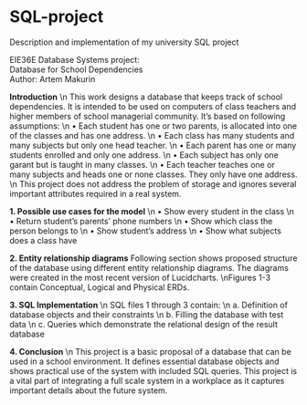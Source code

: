 # SQL-project
Description and implementation of my university SQL project  

EIE36E Database Systems project:  
Database for School Dependencies  
Author: Artem Makurin  

**Introduction**
\n This work designs a database that keeps track of school dependencies. It is
intended to be used on computers of class teachers and higher members of
school managerial community. It’s based on following assumptions:
\n • Each student has one or two parents, is allocated into one of the classes
and has one address.
\n • Each class has many students and many subjects but only one head
teacher.
\n • Each parent has one or many students enrolled and only one address.
\n • Each subject has only one garant but is taught in many classes.
\n • Each teacher teaches one or many subjects and heads one or none classes.
They only have one address.
\n This project does not address the problem of storage and ignores several
important attributes required in a real system.


**1. Possible use cases for the model**
\n • Show every student in the class
\n • Return student’s parents’ phone numbers
\n • Show which class the person belongs to
\n • Show student’s address
\n • Show what subjects does a class have

**2. Entity relationship diagrams**
Following section shows proposed structure of the database using different entity
relationship diagrams. The diagrams were created in the most recent version of
Lucidcharts.
\nFigures 1-3 contain Conceptual, Logical and Physical ERDs.

**3. SQL Implementation**
\n SQL files 1 through 3 contain: 
\n a. Definition of database objects and their constraints
\n b. Filling the database with test data
\n c. Queries which demonstrate the relational design of the result database


**4. Conclusion**
\n This project is a basic proposal of a database that can be used in a school
environment. It defines essential database objects and shows practical use of the
system with included SQL queries. This project is a vital part of integrating a full
scale system in a workplace as it captures important details about the future
system.
